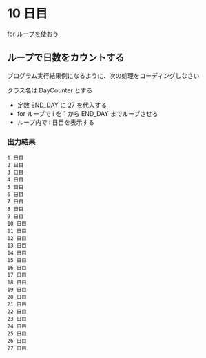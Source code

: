 # 10 日目

for ループを使おう

## ループで日数をカウントする

プログラム実行結果例になるように、次の処理をコーディングしなさい

クラス名は DayCounter とする

- 定数 END_DAY に 27 を代入する
- for ループで i を 1 から END_DAY までループさせる
- ループ内で i 日目を表示する

### 出力結果

```
1 日目 
2 日目
3 日目
4 日目
5 日目
6 日目
7 日目
8 日目
9 日目
10 日目
11 日目
12 日目
13 日目
14 日目
15 日目
16 日目
17 日目
18 日目
19 日目 
20 日目
21 日目
22 日目
23 日目
24 日目
25 日目
26 日目
27 日目
```
